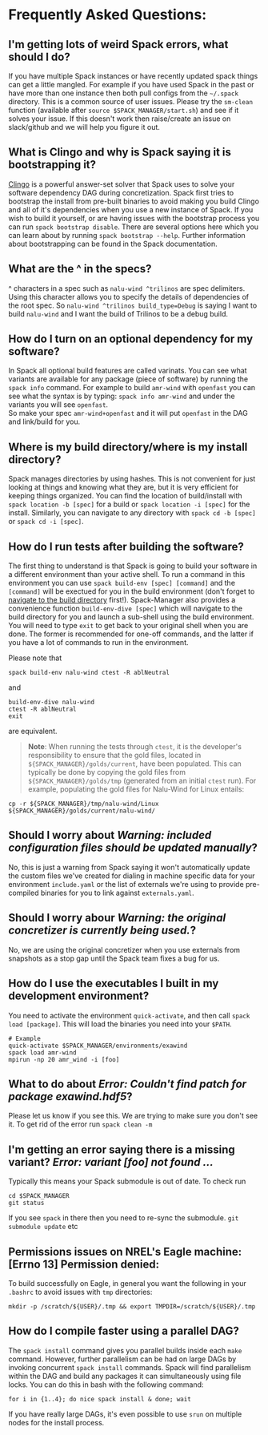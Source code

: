 # Frequently Asked Questions:


## I'm getting lots of weird Spack errors, what should I do?
If you have multiple Spack instances or have recently updated spack things can get a little mangled.
For example if you have used Spack in the past or have more than one instance then both pull configs
from the `~/.spack` directory. 
This is a common source of user issues.
Please try the `sm-clean` function (available after `source $SPACK_MANAGER/start.sh`)  and see if it solves your issue.
If this doesn't work then raise/create an issue on slack/github and we will help you figure it out.

## What is Clingo and why is Spack saying it is __bootstrapping__ it?

[Clingo](https://potassco.org/clingo/) is a powerful answer-set solver that Spack uses to solve your software dependency DAG
during concretization.
Spack first tries to bootstrap the install from pre-built binaries to avoid making you build Clingo
and all of it's dependencies when you use a new instance of Spack.
If you wish to build it yourself, or are having issues with the bootstrap process you can run `spack bootstrap disable`.
There are several options here which you can learn about by running `spack bootstrap --help`.
Further information about bootstrapping can be found in the Spack documentation.

## What are the ^ in the specs?
^ characters in a spec such as `nalu-wind ^trilinos` are spec delimiters.  Using this character allows you to specify the details of dependencies of the root spec.  So `nalu-wind ^trilinos build_type=Debug` is saying I want to build `nalu-wind` and I want the build of Trilinos to be a debug build.

## How do I turn on an optional dependency for my software?
In Spack all optional build features are called varinats. You can see what variants are available for any package (piece of software) by running the `spack info` command.  For example to build `amr-wind` with `openfast` you can see what the syntax is by typing:
`spack info amr-wind` and under the variants you will see `openfast`.  
So make your spec `amr-wind+openfast` and it will put `openfast` in the DAG and link/build for you.

## Where is my build directory/where is my install directory?
Spack manages directories by using hashes.  This is not convenient for just looking at things and knowing what they are, but it is very efficient for keeping things organized.  You can find the location of build/install with `spack location -b [spec]` for a build or `spack location -i [spec]` for the install.  Similarly, you can navigate to any directory with `spack cd -b [spec]` or `spack cd -i [spec]`.

## How do I run tests after building the software?
The first thing to understand is that Spack is going to build your software in a different environment than your active shell.  To run a command in this environment you can use `spack build-env [spec] [command]` and the `[command]` will be exectued for you in the build environment (don't forget to [navigate to the build directory](#where-is-my-build-directorywhere-is-my-install-directory) first!).
Spack-Manager also provides a convenience function `build-env-dive [spec]` which will navigate to the build directory for you and launch a sub-shell using the build environment. You will need to type `exit` to get back to your original shell when you are done. The former is recommended for one-off commands, and the latter if you have a lot of commands to run in the environment.

Please note that 
```
spack build-env nalu-wind ctest -R ablNeutral
```
and
```
build-env-dive nalu-wind
ctest -R ablNeutral
exit
```
are equivalent.

> **Note**: When running the tests through `ctest`, it is the developer's responsibility to ensure that the gold files, located in `${SPACK_MANAGER}/golds/current`, have been populated. This can typically be done by copying the gold files from `${SPACK_MANAGER}/golds/tmp` (generated from an initial `ctest` run). For example, populating the gold files for Nalu-Wind for Linux entails:
```
cp -r ${SPACK_MANAGER}/tmp/nalu-wind/Linux ${SPACK_MANAGER}/golds/current/nalu-wind/
```

## Should I worry about _Warning: included configuration files should be updated manually_?
No, this is just a warning from Spack saying it won't automatically update the custom files we've created
for dialing in machine specific data for your environment `include.yaml` or the list of externals we're using
to provide pre-compiled binaries for you to link against `externals.yaml`.

## Should I worry abour _Warning: the original concretizer is currently being used._?
No, we are using the original concretizer when you use externals from snapshots as a stop gap until
the Spack team fixes a bug for us.

## How do I use the executables I built in my development environment?
You need to activate the environment `quick-activate`, and then call `spack load [package]`.
This will load the binaries you need into your `$PATH`.
```
# Example
quick-activate $SPACK_MANAGER/environments/exawind
spack load amr-wind
mpirun -np 20 amr_wind -i [foo]
```

## What to do about _Error: Couldn't find patch for package exawind.hdf5_?
Please let us know if you see this. We are trying to make sure you don't see it.
To get rid of the error run `spack clean -m`

## I'm getting an error saying there is a missing variant? _Error: variant [foo] not found ..._
Typically this means your Spack submodule is out of date.  To check run
```
cd $SPACK_MANAGER
git status
```
If you see `spack` in there then you need to re-sync the submodule. `git submodule update` etc

## Permissions issues on NREL's Eagle machine: __[Errno 13] Permission denied:__ 
To build successfully on Eagle, in general you want the following in your `.bashrc` to avoid issues with `tmp` directories:
```
mkdir -p /scratch/${USER}/.tmp && export TMPDIR=/scratch/${USER}/.tmp
```

## How do I compile faster using a parallel DAG?
The `spack install` command gives you parallel builds inside each `make` command. However, further parallelism can be had on large DAGs by invoking concurrent `spack install` commands. Spack will find parallelism within the DAG and build any packages it can simultaneously using file locks. You can do this in bash with the following command:
```
for i in {1..4}; do nice spack install & done; wait
```
If you have really large DAGs, it's even possible to use `srun` on multiple nodes for the install process.
